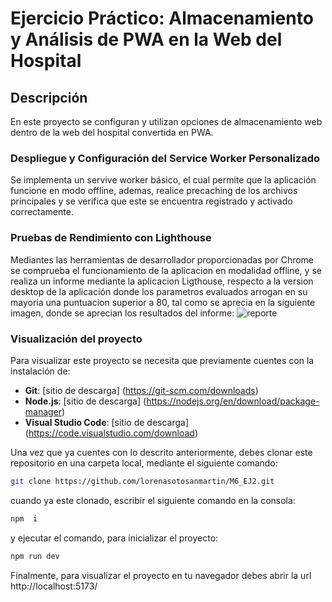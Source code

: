 # Ejercicio Práctico: Almacenamiento y Análisis de PWA en la Web del Hospital
## Descripción 
En este proyecto se configuran y utilizan opciones de almacenamiento web dentro de la web del hospital convertida en PWA.

### Despliegue y Configuración del Service Worker Personalizado
Se implementa un servive worker básico, el cual permite que la aplicación funcione en modo offline, ademas, realice precaching de los archivos principales y se verifica que este se encuentra registrado y activado correctamente.
### Pruebas de Rendimiento con Lighthouse
Mediantes las herramientas de desarrollador proporcionadas por Chrome se comprueba el funcionamiento de la aplicacion en modalidad offline, y se realiza un informe mediante la aplicacion Ligthouse, respecto a la version desktop de la aplicación donde los parametros evaluados arrogan en su mayoria una puntuacion superior a 80, tal como se aprecia en la siguiente imagen, donde se aprecian los resultados del informe: 
![reporte](https://github.com/user-attachments/assets/713b1c76-2386-479c-af27-38dec9f89076)


### Visualización del proyecto
Para visualizar este proyecto se necesita que previamente cuentes con la instalación de:
- **Git**: [sitio de descarga] (https://git-scm.com/downloads)
- **Node.js**: [sitio de descarga] (https://nodejs.org/en/download/package-manager)
- **Visual Studio Code**: [sitio de descarga] (https://code.visualstudio.com/download)
  
Una vez que ya cuentes con lo descrito anteriormente, debes clonar este repositorio en una carpeta local, mediante el siguiente comando:
```bash
git clone https://github.com/lorenasotosanmartin/M6_EJ2.git
```
cuando ya este clonado, escribir el siguiente comando en la consola: 
```bash
npm  i
```
y ejecutar el comando, para inicializar el proyecto: 
```bash
npm run dev
```
Finalmente, para visualizar el proyecto en tu navegador debes abrir la url http://localhost:5173/
